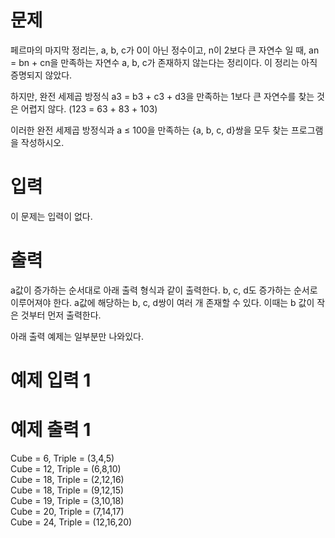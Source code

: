 # 문제
페르마의 마지막 정리는, a, b, c가 0이 아닌 정수이고, n이 2보다 큰 자연수 일 때, an = bn + cn을 만족하는 자연수 a, b, c가 존재하지 않는다는 정리이다. 이 정리는 아직 증명되지 않았다.

하지만, 완전 세제곱 방정식 a3 = b3 + c3 + d3을 만족하는 1보다 큰 자연수를 찾는 것은 어렵지 않다. (123 = 63 + 83 + 103)

이러한 완전 세제곱 방정식과 a ≤ 100을 만족하는 {a, b, c, d}쌍을 모두 찾는 프로그램을 작성하시오.

# 입력
이 문제는 입력이 없다.

# 출력
a값이 증가하는 순서대로 아래 출력 형식과 같이 출력한다. b, c, d도 증가하는 순서로 이루어져야 한다. a값에 해당하는 b, c, d쌍이 여러 개 존재할 수 있다. 이때는 b 값이 작은 것부터 먼저 출력한다.

아래 출력 예제는 일부분만 나와있다.

# 예제 입력 1 
# 예제 출력 1 
Cube = 6, Triple = (3,4,5)  
Cube = 12, Triple = (6,8,10)  
Cube = 18, Triple = (2,12,16)  
Cube = 18, Triple = (9,12,15)  
Cube = 19, Triple = (3,10,18)  
Cube = 20, Triple = (7,14,17)  
Cube = 24, Triple = (12,16,20)  
